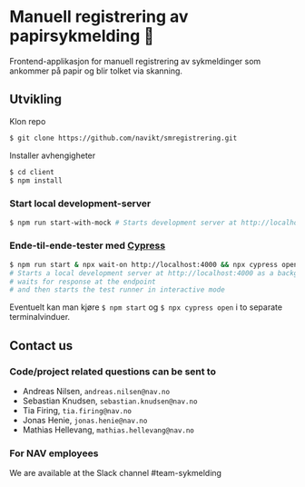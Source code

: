 # Manuell registrering av papirsykmelding 🧾

Frontend-applikasjon for manuell registrering av sykmeldinger som ankommer på papir og blir tolket via skanning.

## Utvikling

Klon repo

```bash
$ git clone https://github.com/navikt/smregistrering.git
```

Installer avhengigheter

```bash
$ cd client
$ npm install
```

### Start local development-server

```bash
$ npm run start-with-mock # Starts development server at http://localhost:4000
```

### Ende-til-ende-tester med [Cypress](https://www.cypress.io)

```bash
$ npm run start & npx wait-on http://localhost:4000 && npx cypress open
# Starts a local development server at http://localhost:4000 as a background task,
# waits for response at the endpoint
# and then starts the test runner in interactive mode
```

Eventuelt kan man kjøre `$ npm start` og `$ npx cypress open` i to separate terminalvinduer.

## Contact us

### Code/project related questions can be sent to

- Andreas Nilsen, `andreas.nilsen@nav.no`
- Sebastian Knudsen, `sebastian.knudsen@nav.no`
- Tia Firing, `tia.firing@nav.no`
- Jonas Henie, `jonas.henie@nav.no`
- Mathias Hellevang, `mathias.hellevang@nav.no`

### For NAV employees

We are available at the Slack channel #team-sykmelding

